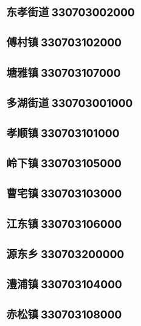 # 东孝街道 330703002000
# 傅村镇 330703102000
# 塘雅镇 330703107000
# 多湖街道 330703001000
# 孝顺镇 330703101000
# 岭下镇 330703105000
# 曹宅镇 330703103000
# 江东镇 330703106000
# 源东乡 330703200000
# 澧浦镇 330703104000
# 赤松镇 330703108000
